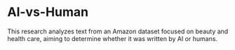 # Al-vs-Human
This research analyzes text from an Amazon dataset focused on beauty and health care, aiming to determine whether it was written by AI or humans.
